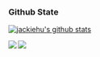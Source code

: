 ### Github State
[![jackiehu's github stats](https://github-readme-stats.vercel.app/api?username=jackiehu&show_icons=true&title_color=fff&icon_color=79ff97&text_color=9f9f9f&bg_color=151515)](https://github.com/anuraghazra/github-readme-stats)

<a href="https://github.com/jackiehu/SwiftBrick">
  <img align="left" src="https://github-readme-stats.anuraghazra1.vercel.app/api/pin/?username=jackiehu&repo=SwiftBrick&show_icons=true&title_color=fff&icon_color=79ff97&text_color=9f9f9f&bg_color=151515" />
</a>

<a href="https://github.com/jackiehu/SwiftMediator">
  <img align="left" src="https://github-readme-stats.anuraghazra1.vercel.app/api/pin/?username=jackiehu&repo=SwiftMediator&show_icons=true&title_color=fff&icon_color=79ff97&text_color=9f9f9f&bg_color=151515" />
</a>
